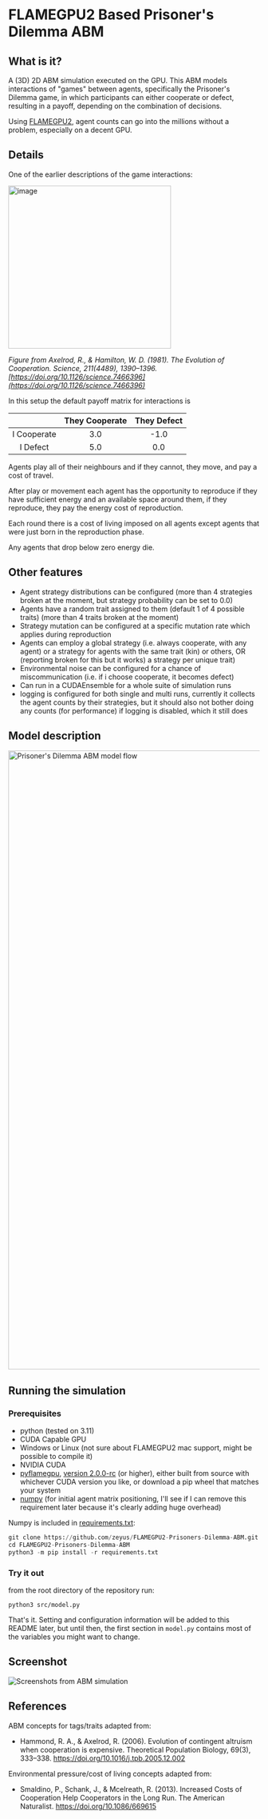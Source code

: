 # FLAMEGPU2 Based Prisoner's Dilemma ABM

## What is it?

A (3D) 2D ABM simulation executed on the GPU. This ABM models interactions of "games" between agents, specifically the Prisoner's Dilemma game, in which participants can either cooperate or defect, resulting in a payoff, depending on the combination of decisions.

Using [FLAMEGPU2](https://github.com/FLAMEGPU/FLAMEGPU2), agent counts can go into the millions without a problem, especially on a decent GPU.

## Details

One of the earlier descriptions of the game interactions:

<img width="326" alt="image" src="https://user-images.githubusercontent.com/75656/184105191-1f7af765-add8-4161-9998-062c39f65c18.png">

_Figure from Axelrod, R., & Hamilton, W. D. (1981). The Evolution of Cooperation. Science, 211(4489), 1390–1396. [https://doi.org/10.1126/science.7466396](https://doi.org/10.1126/science.7466396)_


In this setup the default payoff matrix for interactions is

|   | They Cooperate | They Defect |
|:---------:|:------------:|:---------:|
| I Cooperate | 3.0 | -1.0 |
| I Defect | 5.0 | 0.0 |

Agents play all of their neighbours and if they cannot, they move, and pay a cost of travel.

After play or movement each agent has the opportunity to reproduce if they have sufficient energy and an available space around them, if they reproduce, they pay the energy cost of reproduction.

Each round there is a cost of living imposed on all agents except agents that were just born in the reproduction phase.

Any agents that drop below zero energy die.

## Other features

- Agent strategy distributions can be configured (more than 4 strategies broken at the moment, but strategy probability can be set to 0.0)
- Agents have a random trait assigned to them (default 1 of 4 possible traits) (more than 4 traits broken at the moment)
- Strategy mutation can be configured at a specific mutation rate which applies during reproduction
- Agents can employ a global strategy (i.e. always cooperate, with any agent) or a strategy for agents with the same trait (kin) or others, OR (reporting broken for this but it works) a strategy per unique trait)
- Environmental noise can be configured for a chance of miscommunication (i.e. if i choose cooperate, it becomes defect)
- Can run in a CUDAEnsemble for a whole suite of simulation runs
- logging is configured for both single and multi runs, currently it collects the agent counts by their strategies, but it should also not bother doing any counts (for performance) if logging is disabled, which it still does

## Model description

<img width="1238" alt="Prisoner's Dilemma ABM model flow" src="https://user-images.githubusercontent.com/75656/184108979-10fbb3d9-32f0-4610-9941-a67593097527.png">

## Running the simulation

### Prerequisites

- python (tested on 3.11)
- CUDA Capable GPU
- Windows or Linux (not sure about FLAMEGPU2 mac support, might be possible to compile it)
- NVIDIA CUDA
- [pyflamegpu](https://github.com/FLAMEGPU/FLAMEGPU2/releases), [version 2.0.0-rc](https://github.com/FLAMEGPU/FLAMEGPU2/releases/tag/v2.0.0-rc) (or higher), either built from source with whichever CUDA version you like, or download a pip wheel that matches your system
- [numpy](https://numpy.org/) (for initial agent matrix positioning, I'll see if I can remove this requirement later because it's clearly adding huge overhead)

Numpy is included in [requirements.txt](requirements.txt):

```python
git clone https://github.com/zeyus/FLAMEGPU2-Prisoners-Dilemma-ABM.git
cd FLAMEGPU2-Prisoners-Dilemma-ABM
python3 -m pip install -r requirements.txt
```

### Try it out

from the root directory of the repository run:

`python3 src/model.py`

That's it. Setting and configuration information will be added to this README later, but until then, the first section in `model.py` contains most of the variables you might want to change.

## Screenshot

![Screenshots from ABM simulation](https://user-images.githubusercontent.com/75656/184108676-8f6821eb-f792-484c-b4a8-ba02de789a1f.png)

## References

ABM concepts for tags/traits adapted from:
- Hammond, R. A., & Axelrod, R. (2006). Evolution of contingent altruism when cooperation is expensive. Theoretical Population Biology, 69(3), 333–338. https://doi.org/10.1016/j.tpb.2005.12.002

Environmental pressure/cost of living concepts adapted from:
- Smaldino, P., Schank, J., & Mcelreath, R. (2013). Increased Costs of Cooperation Help Cooperators in the Long Run. The American Naturalist. https://doi.org/10.1086/669615
